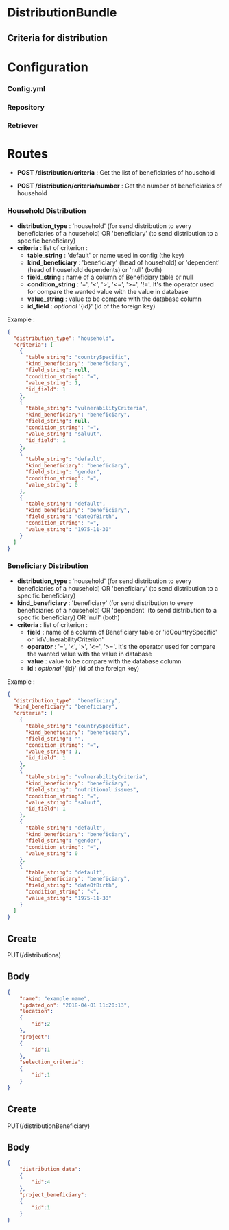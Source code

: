 # DistributionBundle


## Criteria for distribution

# Configuration

### Config.yml


### Repository


### Retriever




# Routes

- **POST /distribution/criteria** : Get the list of beneficiaries of household

- **POST /distribution/criteria/number** : Get the number of beneficiaries of household


### Household Distribution

- **distribution_type** : 'household' (for send distribution to every beneficiaries of a household)
OR 'beneficiary' (to send distribution to a specific beneficiary)
- **criteria** : list of criterion :
    - **table_string** : 'default' or name used in config (the key)
    - **kind_beneficiary** : 'beneficiary' (head of household) or 'dependent' (head of household dependents) or 'null' (both)
    - **field_string** : name of a column of Beneficiary table or null 
    - **condition_string** : '=', '<', '>', '<=', '>=', '!='. It's the operator used for compare the wanted value with the value in database
    - **value_string** : value to be compare with the database column
    - **id_field** : *optional* '{id}' (id of the foreign key)
    
    
Example :
```json
{
  "distribution_type": "household",
  "criteria": [
    {
      "table_string": "countrySpecific",
      "kind_beneficiary": "beneficiary",
      "field_string": null,
      "condition_string": "=",
      "value_string": 1,
      "id_field": 1
    },
    {
      "table_string": "vulnerabilityCriteria",
      "kind_beneficiary": "beneficiary",
      "field_string": null,
      "condition_string": "=",
      "value_string": "saluut",
      "id_field": 1
    },
    {
      "table_string": "default",
      "kind_beneficiary": "beneficiary",
      "field_string": "gender",
      "condition_string": "=",
      "value_string": 0
    },
    {
      "table_string": "default",
      "kind_beneficiary": "beneficiary",
      "field_string": "dateOfBirth",
      "condition_string": "=",
      "value_string": "1975-11-30"
    }
  ]
}
```
    
    

### Beneficiary Distribution


- **distribution_type** : 'household' (for send distribution to every beneficiaries of a household)
OR 'beneficiary' (to send distribution to a specific beneficiary)
- **kind_beneficiary** : 'beneficiary' (for send distribution to every beneficiaries of a household)
OR 'dependent' (to send distribution to a specific beneficiary) OR 'null' (both)
- **criteria** : list of criterion :
    - **field** : name of a column of Beneficiary table or 'idCountrySpecific' or 'idVulnerabilityCriterion'
    - **operator** : '=', '<', '>', '<=', '>='. It's the operator used for compare the wanted value with the value in database
    - **value** : value to be compare with the database column
    - **id** : *optional* '{id}' (id of the foreign key)
    

Example :
```json
{
  "distribution_type": "beneficiary",
  "kind_beneficiary": "beneficiary",
  "criteria": [
    {
      "table_string": "countrySpecific",
      "kind_beneficiary": "beneficiary",
      "field_string": "",
      "condition_string": "=",
      "value_string": 1,
      "id_field": 1
    },
    {
      "table_string": "vulnerabilityCriteria",
      "kind_beneficiary": "beneficiary",
      "field_string": "nutritional issues",
      "condition_string": "=",
      "value_string": "saluut",
      "id_field": 1
    },
    {
      "table_string": "default",
      "kind_beneficiary": "beneficiary",
      "field_string": "gender",
      "condition_string": "=",
      "value_string": 0
    },
    {
      "table_string": "default",
      "kind_beneficiary": "beneficiary",
      "field_string": "dateOfBirth",
      "condition_string": "<",
      "value_string": "1975-11-30"
    }
  ]
}
```




## Create
PUT(/distributions)

## Body

```json
{
    "name": "example name",
    "updated_on": "2018-04-01 11:20:13",
    "location": 
    {
        "id":2
    },
    "project":  
    {
        "id":1
    },
    "selection_criteria": 
    {
        "id":1
    }
}
```

## Create
PUT(/distributionBeneficiary)

## Body

```json
{
    "distribution_data": 
    {
        "id":4
    },
    "project_beneficiary":  
    {
        "id":1
    }
}
```